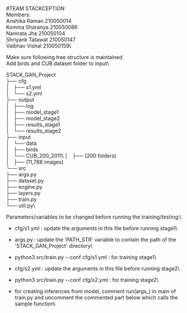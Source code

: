 #TEAM STACKCEPTION\
Members:\
Anshika Raman       210050014\
Komma Sharanya      210050086\
Namrata Jha         210050104\
Shriyank Tatawat    210050147\
Vaibhav Vishal      210050159\

Make sure following tree structure is maintained\
Add birds and CUB dataset folder to input\

STACK_GAN_Project\
├── cfg\
│   ├── s1.yml\
│   └── s2.yml\
├── output\
│   ├── log\
│   ├── model_stage1\
│   ├── model_stage2\
│   ├── results_stage1\
│   └── results_stage2\
├── input\
│   └── data\
│       ├── birds\
│       └── CUB_200_2011\ 
│           ├── (200 folders)\
│                ├── (11,788 images)\
└── src\
    ├── args.py\
    ├── dataset.py\
    ├── engine.py\
    ├── layers.py\
    ├── train.py\
    └── util.py\

Parameters/variables to be changed before running the training/testing:\

- cfg/s1.yml : update the arguments in this file before running stage1\

- args.py   :  update the 'PATH_STR' variable to contain the path of the 'STACK_GAN_Project' directory\

- python3 src/train.py --conf cfg/s1.yml : for training stage1\

- cfg/s2.yml : update the arguments in this file before running stage2\

- python3 src/train.py --conf cfg/s2.yml : for training stage2\

- for creating inferences from model, comment run(args_) in main of train.py and uncomment the commented part below which calls the sample function\
